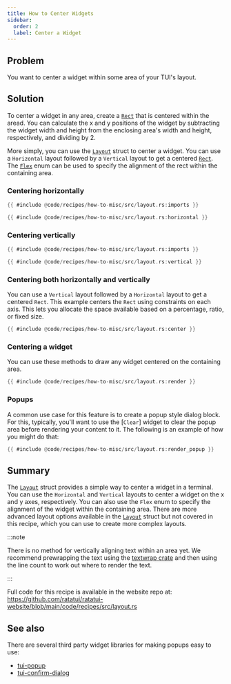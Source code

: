 ```yaml
---
title: How to Center Widgets
sidebar:
  order: 2
  label: Center a Widget
---
```


## Problem

You want to center a widget within some area of your TUI's layout.

## Solution

To center a widget in any area, create a [`Rect`] that is centered within the aread. You can
calculate the x and y positions of the widget by subtracting the widget width and height from the
enclosing area's width and height, respectively, and dividing by 2.

More simply, you can use the [`Layout`] struct to center a widget. You can use a `Horizontal` layout
followed by a `Vertical` layout to get a centered [`Rect`]. The [`Flex`] enum can be used to specify
the alignment of the rect within the containing area.

### Centering horizontally

```rust
{{ #include @code/recipes/how-to-misc/src/layout.rs:imports }}

{{ #include @code/recipes/how-to-misc/src/layout.rs:horizontal }}
```

### Centering vertically

```rust
{{ #include @code/recipes/how-to-misc/src/layout.rs:imports }}

{{ #include @code/recipes/how-to-misc/src/layout.rs:vertical }}
```

### Centering both horizontally and vertically

You can use a `Vertical` layout followed by a `Horizontal` layout to get a centered `Rect`. This
example centers the `Rect` using constraints on each axis. This lets you allocate the space
available based on a percentage, ratio, or fixed size.

```rust collapse={1-13}
{{ #include @code/recipes/how-to-misc/src/layout.rs:center }}
```

### Centering a widget

You can use these methods to draw any widget centered on the containing area.

```rust
{{ #include @code/recipes/how-to-misc/src/layout.rs:render }}
```

### Popups

A common use case for this feature is to create a popup style dialog block. For this, typically,
you'll want to use the [`Clear`] widget to clear the popup area before rendering your content to it.
The following is an example of how you might do that:

```rust
{{ #include @code/recipes/how-to-misc/src/layout.rs:render_popup }}
```

## Summary

The [`Layout`] struct provides a simple way to center a widget in a terminal. You can use the
`Horizontal` and `Vertical` layouts to center a widget on the x and y axes, respectively. You can
also use the `Flex` enum to specify the alignment of the widget within the containing area. There
are more advanced layout options available in the [`Layout`] struct but not covered in this recipe,
which you can use to create more complex layouts.

:::note

There is no method for vertically aligning text within an area yet. We recommend prewrapping the
text using the [textwrap crate] and then using the line count to work out where to render the text.

:::

Full code for this recipe is available in the website repo at:
<https://github.com/ratatui/ratatui-website/blob/main/code/recipes/src/layout.rs>

## See also

There are several third party widget libraries for making popups easy to use:

- [tui-popup](https://crates.io/crates/tui-popup)
- [tui-confirm-dialog](https://crates.io/crates/tui-confirm-dialog)

[textwrap crate]: https://crates.io/crates/textwrap
[`Rect`]: https://docs.rs/ratatui/latest/ratatui/struct.Rect.html
[`Layout`]: https://docs.rs/ratatui/latest/ratatui/layout/struct.Layout.html
[`Flex`]: https://docs.rs/ratatui/latest/ratatui/layout/enum.Flex.html
